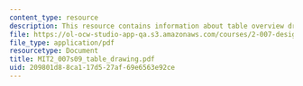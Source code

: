 ```yaml
---
content_type: resource
description: This resource contains information about table overview drawing.
file: https://ol-ocw-studio-app-qa.s3.amazonaws.com/courses/2-007-design-and-manufacturing-i-spring-2009/209801d88ca117d527af69e6563e92ce_MIT2_007s09_table_drawing.pdf
file_type: application/pdf
resourcetype: Document
title: MIT2_007s09_table_drawing.pdf
uid: 209801d8-8ca1-17d5-27af-69e6563e92ce
---
```

